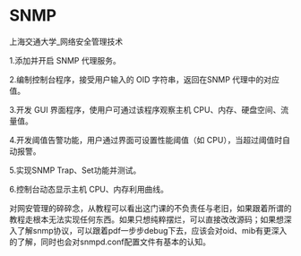 # SNMP
上海交通大学_网络安全管理技术

1.添加并开启 SNMP 代理服务。

2.编制控制台程序，接受用户输入的 OID 字符串，返回在SNMP 代理中的对应值。

3.开发 GUI 界面程序，使用户可通过该程序观察主机 CPU、内存、硬盘空间、流量值。

4.开发阈值告警功能，用户通过界面可设置性能阈值（如 CPU），当超过阈值时自动报警。

5.实现SNMP Trap、Set功能并测试。

6.控制台动态显示主机 CPU、内存利用曲线。

对网安管理的碎碎念，从教程可以看出这门课的不负责任与老旧，如果跟着所谓的教程走根本无法实现任何东西。如果只想纯粹摆烂，可以直接改改源码；如果想深入了解snmp协议，可以跟着pdf一步步debug下去，应该会对oid、mib有更深入的了解，同时也会对snmpd.conf配置文件有基本的认知。

